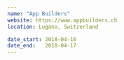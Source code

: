 ```yaml
---
name: "App Builders"
website: https://www.appbuilders.ch
location: Lugano, Switzerland

date_start: 2018-04-16
date_end:   2018-04-17
---
```

